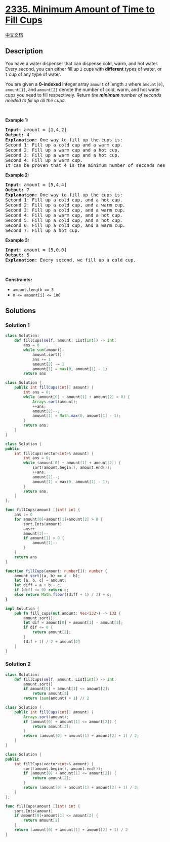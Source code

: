 # [2335. Minimum Amount of Time to Fill Cups](https://leetcode.com/problems/minimum-amount-of-time-to-fill-cups)

[中文文档](/solution/2300-2399/2335.Minimum%20Amount%20of%20Time%20to%20Fill%20Cups/README.md)

## Description

<p>You have a water dispenser that can dispense cold, warm, and hot water. Every second, you can either fill up <code>2</code> cups with <strong>different</strong> types of water, or <code>1</code> cup of any type of water.</p>

<p>You are given a <strong>0-indexed</strong> integer array <code>amount</code> of length <code>3</code> where <code>amount[0]</code>, <code>amount[1]</code>, and <code>amount[2]</code> denote the number of cold, warm, and hot water cups you need to fill respectively. Return <em>the <strong>minimum</strong> number of seconds needed to fill up all the cups</em>.</p>

<p>&nbsp;</p>
<p><strong class="example">Example 1:</strong></p>

<pre>
<strong>Input:</strong> amount = [1,4,2]
<strong>Output:</strong> 4
<strong>Explanation:</strong> One way to fill up the cups is:
Second 1: Fill up a cold cup and a warm cup.
Second 2: Fill up a warm cup and a hot cup.
Second 3: Fill up a warm cup and a hot cup.
Second 4: Fill up a warm cup.
It can be proven that 4 is the minimum number of seconds needed.
</pre>

<p><strong class="example">Example 2:</strong></p>

<pre>
<strong>Input:</strong> amount = [5,4,4]
<strong>Output:</strong> 7
<strong>Explanation:</strong> One way to fill up the cups is:
Second 1: Fill up a cold cup, and a hot cup.
Second 2: Fill up a cold cup, and a warm cup.
Second 3: Fill up a cold cup, and a warm cup.
Second 4: Fill up a warm cup, and a hot cup.
Second 5: Fill up a cold cup, and a hot cup.
Second 6: Fill up a cold cup, and a warm cup.
Second 7: Fill up a hot cup.
</pre>

<p><strong class="example">Example 3:</strong></p>

<pre>
<strong>Input:</strong> amount = [5,0,0]
<strong>Output:</strong> 5
<strong>Explanation:</strong> Every second, we fill up a cold cup.
</pre>

<p>&nbsp;</p>
<p><strong>Constraints:</strong></p>

<ul>
	<li><code>amount.length == 3</code></li>
	<li><code>0 &lt;= amount[i] &lt;= 100</code></li>
</ul>

## Solutions

### Solution 1

<!-- tabs:start -->

```python
class Solution:
    def fillCups(self, amount: List[int]) -> int:
        ans = 0
        while sum(amount):
            amount.sort()
            ans += 1
            amount[2] -= 1
            amount[1] = max(0, amount[1] - 1)
        return ans
```

```java
class Solution {
    public int fillCups(int[] amount) {
        int ans = 0;
        while (amount[0] + amount[1] + amount[2] > 0) {
            Arrays.sort(amount);
            ++ans;
            amount[2]--;
            amount[1] = Math.max(0, amount[1] - 1);
        }
        return ans;
    }
}
```

```cpp
class Solution {
public:
    int fillCups(vector<int>& amount) {
        int ans = 0;
        while (amount[0] + amount[1] + amount[2]) {
            sort(amount.begin(), amount.end());
            ++ans;
            amount[2]--;
            amount[1] = max(0, amount[1] - 1);
        }
        return ans;
    }
};
```

```go
func fillCups(amount []int) int {
	ans := 0
	for amount[0]+amount[1]+amount[2] > 0 {
		sort.Ints(amount)
		ans++
		amount[2]--
		if amount[1] > 0 {
			amount[1]--
		}
	}
	return ans
}
```

```ts
function fillCups(amount: number[]): number {
    amount.sort((a, b) => a - b);
    let [a, b, c] = amount;
    let diff = a + b - c;
    if (diff <= 0) return c;
    else return Math.floor((diff + 1) / 2) + c;
}
```

```rust
impl Solution {
    pub fn fill_cups(mut amount: Vec<i32>) -> i32 {
        amount.sort();
        let dif = amount[0] + amount[1] - amount[2];
        if dif <= 0 {
            return amount[2];
        }
        (dif + 1) / 2 + amount[2]
    }
}
```

<!-- tabs:end -->

### Solution 2

<!-- tabs:start -->

```python
class Solution:
    def fillCups(self, amount: List[int]) -> int:
        amount.sort()
        if amount[0] + amount[1] <= amount[2]:
            return amount[2]
        return (sum(amount) + 1) // 2
```

```java
class Solution {
    public int fillCups(int[] amount) {
        Arrays.sort(amount);
        if (amount[0] + amount[1] <= amount[2]) {
            return amount[2];
        }
        return (amount[0] + amount[1] + amount[2] + 1) / 2;
    }
}
```

```cpp
class Solution {
public:
    int fillCups(vector<int>& amount) {
        sort(amount.begin(), amount.end());
        if (amount[0] + amount[1] <= amount[2]) {
            return amount[2];
        }
        return (amount[0] + amount[1] + amount[2] + 1) / 2;
    }
};
```

```go
func fillCups(amount []int) int {
	sort.Ints(amount)
	if amount[0]+amount[1] <= amount[2] {
		return amount[2]
	}
	return (amount[0] + amount[1] + amount[2] + 1) / 2
}
```

<!-- tabs:end -->

<!-- end -->
